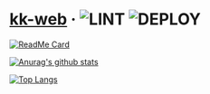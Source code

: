 # [kk-web](https://kk-web.link/) &middot; ![LINT](https://github.com/piro0919/kk-web2/workflows/LINT/badge.svg) ![DEPLOY](https://github.com/piro0919/kk-web2/workflows/DEPLOY/badge.svg)

[![ReadMe Card](https://github-readme-stats.vercel.app/api/pin/?username=piro0919&repo=kk-web2&theme=cobalt)](https://github.com/anuraghazra/github-readme-stats)

[![Anurag's github stats](https://github-readme-stats.vercel.app/api?username=piro0919&count_private=true&show_icons=true&theme=cobalt)](https://github.com/anuraghazra/github-readme-stats)

[![Top Langs](https://github-readme-stats.vercel.app/api/top-langs/?username=piro0919&layout=compact&theme=cobalt)](https://github.com/anuraghazra/github-readme-stats)
